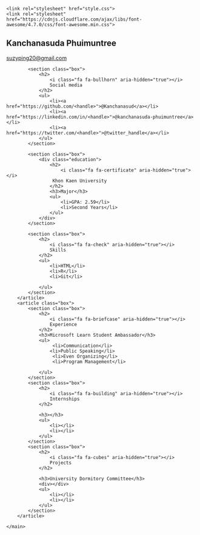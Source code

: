 <!DOCTYPE html>
<html lang="en">
<head>
    <meta charset="UTF-8">
    <meta http-equiv="X-UA-Compatible" content="IE=edge">
    <meta name="viewport" content="width=device-width, initial-scale=1.0">
    <title>Resume</title>

    <link rel="stylesheet" href="style.css">
    <link rel="stylesheet" href="https://cdnjs.cloudflare.com/ajax/libs/font-awesome/4.7.0/css/font-awesome.min.css">
</head>
<body>
    <main>
        <article class="box">
            <h1>Kanchanasuda Phuimuntree</h1>
            <div><a href="mailto:your.email@example.com">suzyping20@gmail.com</a></div>
            
            <section class="box">
                <h2>
                    <i class="fa fa-bullhorn" aria-hidden="true"></i>
                    Social media
                </h2>
                <ul>
                    <li><a href="https://github.com/<handle>">@Kanchanasud</a></li>
                    <li><a href="https://linkedin.com/in/<handle>">@kanchanasuda-phuimuntree</a></li>
                    <li><a href="https://twitter.com/<handle>">@twitter_handle</a></li>
                </ul>    
            </section>
            
            <section class="box">
                <div class="education">
                    <h2>
                        <i class="fa fa-certificate" aria-hidden="true"></i>
                     Khon Kaen University
                    </h2>
                    <h3>Major</h3>
                    <ul>
                        <li>GPA: 2.59</li>
                        <li>Second Years</li>
                    </ul>
                </div>
            </section>

            <section class="box">
                <h2>
                    <i class="fa fa-check" aria-hidden="true"></i>
                    Skills
                </h2>
                <ul>
                    <li>HTML</li>
                    <li>R</li>
                    <li>Git</li>

                </ul>
            </section>
        </article>
        <article class="box">
            <section class="box">
                <h2>
                    <i class="fa fa-briefcase" aria-hidden="true"></i>
                    Experience
                </h2>
                <h3>Microsoft Learn Student Ambassador</h3>
                <ul>
                     <li>Communication</li>
                    <li>Public Speaking</li>
                     <li>Even Organizing</li>
                     <li>Program Management</li>

                </ul>
            </section>
            <section class="box">
                <h2>
                    <i class="fa fa-building" aria-hidden="true"></i>
                    Internships
                </h2>

                <h3></h3>
                <ul>
                    <li></li>
                    <li></li>
                </ul>
            </section>
            <section class="box">
                <h2>
                    <i class="fa fa-cubes" aria-hidden="true"></i>
                    Projects
                </h2>
                
                <h3>University Dormitory Committee</h3>
                <div></div>
                <ul>
                    <li></li>
                    <li></li>
                </ul>
            </section>
        </article>
    
    </main>
</body>
</html>
